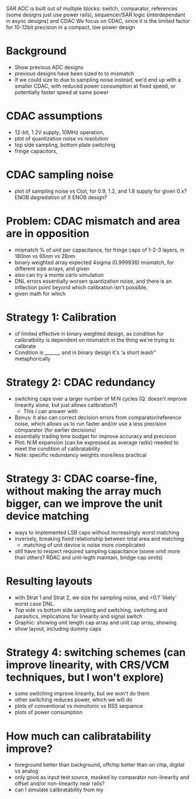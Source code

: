 SAR ADC is built out of multiple blocks: switch, comparator, references (some designs just use power rails), sequencer/SAR logic (interdependant in async designs) and CDAC
We focus on CDAC, since it is the limited factor for 10-12bit precision in a compact, low power design

# Background
- Show previous ADC designs
- previous designs have been sized to to mismatch
- if we could size to due to sampling noise instead, we'd end up with a smaller CDAC, with reduced power consumption at fixed speed, or potentially faster speed at same power

# CDAC assumptions
- 12-bit, 1.2V supply, 10MHz operation, 
- plot of quantization noise vs resolution
- top side sampling, bottom plate switching
- fringe capacitors, 

# CDAC sampling noise
- plot of sampling noise vs Ctot, for 0.9, 1.2, and 1.8 supply for given 0.x? ENOB degredation of X ENOB design?

# Problem: CDAC mismatch and area are in opposition
- mismatch % of unit per capacitance, for fringe caps of 1-2-3 layers, in 180nm vs 65nm vs 28nm
- binary weighted array expected 4sigma (0.999936) mismatch, for different size arrays, and given
- also can try a monte carlo simulation
- DNL errors essentially worsen quantization noise, and there is an inflection point beyond which calibration isn't possible.
- given math for which

# Strategy 1: Calibration
- of limited effective in binary weighted design, as condition for calibratbility is dependent on mismatch in the thing we're trying to calibrate
- Condition is ______, and in binary design it's 'a short leash" metaphorically

# Strategy 2: CDAC redundancy
- switching caps over a larger number of M:N cycles (Q: doesn't improve linearity alone, but just allows calibration?)
    - This I can answer with 
- Bonus: it also can correct decision errors from comparator/reference noise, which allows us to run faster and/or use a less precision comparator (for earlier decisions)
- essentially trading time budget for improve accuracy and precision
- Plot: N:M expansion (can be expressed as average radix) needed to meet the condition of calibratability
- Note: specific redundancy weights more/less practical

# Strategy 3: CDAC coarse-fine, without making the array much bigger, can we improve the unit device matching
- ways to implemented LSB caps without increasingly worst matching
- inversely, breaking fixed relationship between total area and matching
    - matching of unit device is noise more complicated
- still have to respect required sampling capacitance (some omit more than others? RDAC and unit-legth maintain, bridge cap omits)

# Resulting layouts
- with Strat 1 and Strat 2, we size for sampling noise, and <0.? 'likely' worst case DNL.
- Top side vs bottom side sampling and switching, switching and parasitics, implications for linearity and signal switch
- Graphic: showing unit length cap array and unit cap array, showing
- show layout, including dummy caps

# Strategy 4: switching schemes (can improve linearity, with CRS/VCM techniques, but I won't explore)
- some switching improve linearity, but we won't do them
- other switching reduces power, which we will do
- plots of conventional vs monotonic vs BSS sequence
- plots of power consumption

# How much can calibratability improve?
- foreground better than background, offchip better than on chip, digital vs analog
- only good as input test source, masked by comparator non-linearity and offset and/or non-linearity near rails?
- can I simulate calibratability from my
